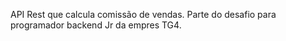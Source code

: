 API Rest que calcula comissão de vendas. Parte do desafio para programador backend Jr da empres TG4.
